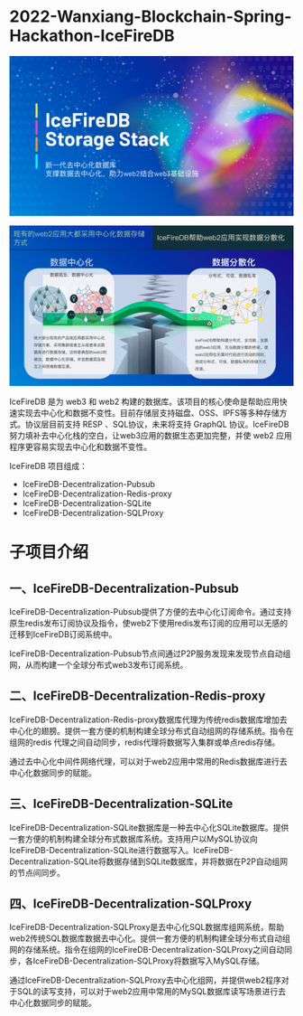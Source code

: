 # 2022-Wanxiang-Blockchain-Spring-Hackathon-IceFireDB


<p align="center">
<img 
    src="./page1.png" >
</p>

<p align="center">
<img 
    src="./page2.png" >
</p>

IceFireDB 是为 web3 和 web2 构建的数据库。该项目的核心使命是帮助应用快速实现去中心化和数据不变性。目前存储层支持磁盘、OSS、IPFS等多种存储方式。协议层目前支持 RESP 、SQL协议，未来将支持 GraphQL 协议。IceFireDB努力填补去中心化栈的空白，让web3应用的数据生态更加完整，并使 web2 应用程序更容易实现去中心化和数据不变性。

IceFireDB 项目组成：

* IceFireDB-Decentralization-Pubsub
* IceFireDB-Decentralization-Redis-proxy
* IceFireDB-Decentralization-SQLite
* IceFireDB-Decentralization-SQLProxy


# 子项目介绍
## 一、IceFireDB-Decentralization-Pubsub
IceFireDB-Decentralization-Pubsub提供了方便的去中心化订阅命令。通过支持原生redis发布订阅协议及指令，使web2下使用redis发布订阅的应用可以无感的迁移到IceFireDB订阅系统中。

IceFireDB-Decentralization-Pubsub节点间通过P2P服务发现来发现节点自动组网，从而构建一个全球分布式web3发布订阅系统。


## 二、IceFireDB-Decentralization-Redis-proxy

IceFireDB-Decentralization-Redis-proxy数据库代理为传统redis数据库增加去中心化的翅膀。提供一套方便的机制构建全球分布式自动组网的存储系统。指令在组网的redis 代理之间自动同步，redis代理将数据写入集群或单点redis存储。

通过去中心化中间件网络代理，可以对于web2应用中常用的Redis数据库进行去中心化数据同步的赋能。


## 三、IceFireDB-Decentralization-SQLite

IceFireDB-Decentralization-SQLite数据库是一种去中心化SQLite数据库。提供一套方便的机制构建全球分布式数据库系统。支持用户以MySQL协议向IceFireDB-Decentralization-SQLite进行数据写入。IceFireDB-Decentralization-SQLite将数据存储到SQLite数据库，并将数据在P2P自动组网的节点间同步。


## 四、IceFireDB-Decentralization-SQLProxy

IceFireDB-Decentralization-SQLProxy是去中心化SQL数据库组网系统，帮助web2传统SQL数据库数据去中心化。提供一套方便的机制构建全球分布式自动组网的存储系统。指令在组网的IceFireDB-Decentralization-SQLProxy之间自动同步，各IceFireDB-Decentralization-SQLProxy将数据写入MySQL存储。

通过IceFireDB-Decentralization-SQLProxy去中心化组网，并提供web2程序对于SQL的读写支持，可以对于web2应用中常用的MySQL数据库读写场景进行去中心化数据同步的赋能。
